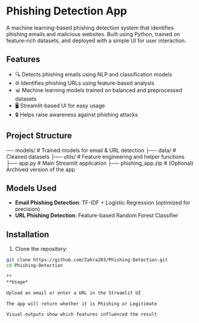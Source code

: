 #  Phishing Detection App

A machine learning-based phishing detection system that identifies phishing emails and malicious websites. Built using Python, trained on feature-rich datasets, and deployed with a simple UI for user interaction.

## Features

- 🔍 Detects phishing emails using NLP and classification models
- 🌐 Identifies phishing URLs using feature-based analysis
- 📊 Machine learning models trained on balanced and preprocessed datasets
- 🖥️ Streamlit-based UI for easy usage
- 🔒 Helps raise awareness against phishing attacks

## Project Structure

── models/ # Trained models for email & URL detection
├── data/ # Cleaned datasets
├── utils/ # Feature engineering and helper functions
├── app.py # Main Streamlit application
├── phishing_app.zip # (Optional) Archived version of the app


## Models Used

- **Email Phishing Detection**: TF-IDF + Logistic Regression (optimized for precision)
- **URL Phishing Detection**: Feature-based Random Forest Classifier

## Installation

1. Clone the repository:

```bash
git clone https://github.com/Zahra203/Phishing-Detection.git
cd Phishing-Detection

**
**Usage*

Upload an email or enter a URL in the Streamlit UI

The app will return whether it is Phishing or Legitimate

Visual outputs show which features influenced the result
